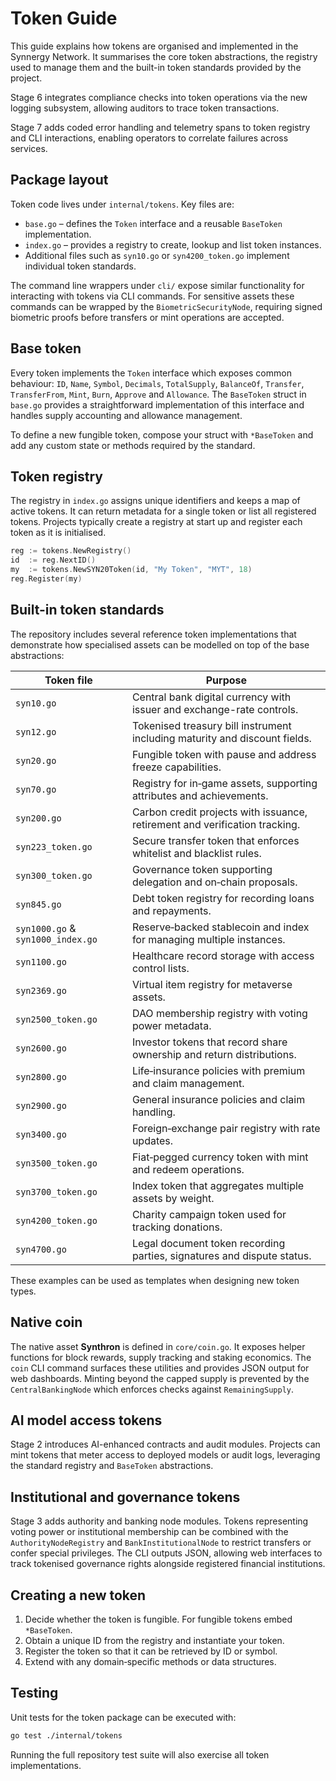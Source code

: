 # Token Guide

This guide explains how tokens are organised and implemented in the Synnergy Network.
It summarises the core token abstractions, the registry used to manage them and the
built-in token standards provided by the project.

Stage 6 integrates compliance checks into token operations via the new logging subsystem, allowing auditors to trace token transactions.

Stage 7 adds coded error handling and telemetry spans to token registry and CLI interactions, enabling operators to correlate failures across services.

## Package layout

Token code lives under `internal/tokens`.  Key files are:

- `base.go` – defines the `Token` interface and a reusable `BaseToken` implementation.
- `index.go` – provides a registry to create, lookup and list token instances.
- Additional files such as `syn10.go` or `syn4200_token.go` implement individual
  token standards.

The command line wrappers under `cli/` expose similar functionality for interacting
with tokens via CLI commands. For sensitive assets these commands can be wrapped
by the `BiometricSecurityNode`, requiring signed biometric proofs before
transfers or mint operations are accepted.

## Base token

Every token implements the `Token` interface which exposes common behaviour:
`ID`, `Name`, `Symbol`, `Decimals`, `TotalSupply`, `BalanceOf`, `Transfer`,
`TransferFrom`, `Mint`, `Burn`, `Approve` and `Allowance`.
The `BaseToken` struct in `base.go` provides a straightforward implementation of
this interface and handles supply accounting and allowance management.

To define a new fungible token, compose your struct with `*BaseToken` and add any
custom state or methods required by the standard.

## Token registry

The registry in `index.go` assigns unique identifiers and keeps a map of active
tokens.  It can return metadata for a single token or list all registered tokens.
Projects typically create a registry at start up and register each token as it is
initialised.

```go
reg := tokens.NewRegistry()
id  := reg.NextID()
my  := tokens.NewSYN20Token(id, "My Token", "MYT", 18)
reg.Register(my)
```

## Built-in token standards

The repository includes several reference token implementations that demonstrate
how specialised assets can be modelled on top of the base abstractions:

| Token file | Purpose |
|------------|---------|
| `syn10.go` | Central bank digital currency with issuer and exchange-rate controls. |
| `syn12.go` | Tokenised treasury bill instrument including maturity and discount fields. |
| `syn20.go` | Fungible token with pause and address freeze capabilities. |
| `syn70.go` | Registry for in‑game assets, supporting attributes and achievements. |
| `syn200.go` | Carbon credit projects with issuance, retirement and verification tracking. |
| `syn223_token.go` | Secure transfer token that enforces whitelist and blacklist rules. |
| `syn300_token.go` | Governance token supporting delegation and on‑chain proposals. |
| `syn845.go` | Debt token registry for recording loans and repayments. |
| `syn1000.go` & `syn1000_index.go` | Reserve‑backed stablecoin and index for managing multiple instances. |
| `syn1100.go` | Healthcare record storage with access control lists. |
| `syn2369.go` | Virtual item registry for metaverse assets. |
| `syn2500_token.go` | DAO membership registry with voting power metadata. |
| `syn2600.go` | Investor tokens that record share ownership and return distributions. |
| `syn2800.go` | Life‑insurance policies with premium and claim management. |
| `syn2900.go` | General insurance policies and claim handling. |
| `syn3400.go` | Foreign‑exchange pair registry with rate updates. |
| `syn3500_token.go` | Fiat‑pegged currency token with mint and redeem operations. |
| `syn3700_token.go` | Index token that aggregates multiple assets by weight. |
| `syn4200_token.go` | Charity campaign token used for tracking donations. |
| `syn4700.go` | Legal document token recording parties, signatures and dispute status. |

These examples can be used as templates when designing new token types.

## Native coin

The native asset **Synthron** is defined in `core/coin.go`. It exposes helper
functions for block rewards, supply tracking and staking economics. The `coin`
CLI command surfaces these utilities and provides JSON output for web
dashboards. Minting beyond the capped supply is prevented by the
`CentralBankingNode` which enforces checks against `RemainingSupply`.

## AI model access tokens

Stage 2 introduces AI-enhanced contracts and audit modules. Projects can mint
tokens that meter access to deployed models or audit logs, leveraging the
standard registry and `BaseToken` abstractions.

## Institutional and governance tokens

Stage 3 adds authority and banking node modules. Tokens representing voting
power or institutional membership can be combined with the `AuthorityNodeRegistry`
and `BankInstitutionalNode` to restrict transfers or confer special privileges.
The CLI outputs JSON, allowing web interfaces to track tokenised governance
rights alongside registered financial institutions.

## Creating a new token

1. Decide whether the token is fungible.  For fungible tokens embed `*BaseToken`.
2. Obtain a unique ID from the registry and instantiate your token.
3. Register the token so that it can be retrieved by ID or symbol.
4. Extend with any domain‑specific methods or data structures.

## Testing

Unit tests for the token package can be executed with:

```bash
go test ./internal/tokens
```

Running the full repository test suite will also exercise all token
implementations.
